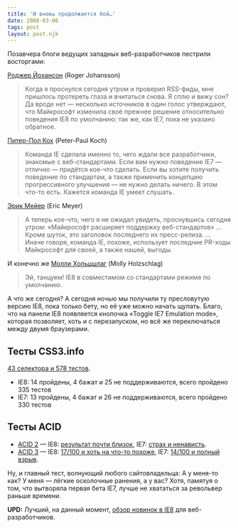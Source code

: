 ```yaml
---
title: 'И вновь продолжается бой…'
date: 2008-03-06
tags: post
layout: post.njk
---
```


Позавчера блоги ведущих западных веб-разработчиков пестрили восторгами:

[Роджер Йохансон](http://www.456bereastreet.com/archive/200803/surprise_of_the_year_ie8_will_use_standards_mode_by_default/) (Roger Johansson)

> Когда я проснулся сегодня утром и проверил RSS-фиды, мне пришлось протереть глаза и вчитаться снова. Я сплю и вижу сон? Да вроде нет — несколько источников в один голос утверждают, что Майкрософт изменила своё прежнее решение относительно поведения IE8 по умолчанию: так же, как IE7, пока не указано обратное.

[Питер-Пол Кох](http://quirksmode.org/blog/archives/2008/03/ie_team_changes.html) (Peter-Paul Koch)

> Команда IE сделала именно то, чего ждали все разработчики, знакомые с веб-стандартами. Если вам нужно поведение IE7 — отлично — придётся кое-что сделать. Если вы хотите получить поведение по стандартам, а также применить концепцию прогрессивного улучшения — не нужно делать ничего. В этом что-то есть. Кажется команда IE умеет слушать.

[Эрик Мейер](http://meyerweb.com/eric/thoughts/2008/03/03/meta-change/) (Eric Meyer)

> А теперь кое-что, чего я не ожидал увидеть, проснувшись сегодня утром: «Майкрософт расширяет поддержку веб-стандартов» … Кроме шуток, это заголовок последнего их пресс-релиза. … Иначе говоря, команда IE, похоже, использует последние PR-ходы Майкрософт для своей, а также нашей, выгоды.

И конечно же [Молли Хольцшлаг](http://molly.com/2008/03/03/ie8-standards-mode-to-be-default/) (Molly Holzschlag)

> Эй, танцуем! IE8 в совместимом со стандартами режиме по умолчанию.

А что же сегодня? А сегодня ночью мы получили ту пресловутую версию IE8, пока только бету, но её уже можно начать щупать. Благо, что на панели IE8 появляется кнопочка «Toggle IE7 Emulation mode», которая позволяет, хоть и с перезапуском, но всё же переключаться между двумя браузерами.

## Тесты CSS3.info

[43 селектора и 578 тестов](http://www.css3.info/selectors-test/).

- IE8: 14 пройдены, 4 бажат и 25 не поддерживаются, всего пройдено 335 тестов
- IE7: 13 пройдены, 4 бажат и 26 не поддерживаются, всего пройдено 330 тестов

## Тесты ACID

- [ACID 2](http://acid2.acidtests.org/) — IE8: [результат почти близок](images/battle-again/acid2.ie8.png), IE7: [страх и ненависть](images/battle-again/acid2.ie7.png).
- [ACID 3](http://acid3.acidtests.org/) — IE8: [17/100 и хоть на что-то похоже](images/acid3.ie8.png), IE7: [14/100 и полный взрыв](images/acid3.ie7.png).

Ну, и главный тест, волнующий любого сайтовладельца: А у меня-то как? У меня — лёгкие осколочные ранения, а у вас? Хотя, памятуя о том, что вытворяла первая бета IE7, лучше не хвататься за револьвер раньше времени.

**UPD:** Лучший, на данный момент, [обзор новинок в IE8](http://www.howtocreate.co.uk/ie8.html) для веб-разработчиков.
